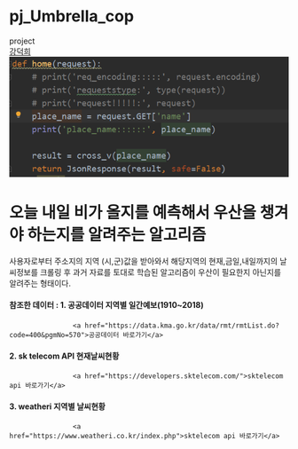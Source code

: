 # pj_Umbrella_cop
project <br/>
<a href="https://github.com/getto-dotted">강덕희</a>
<img width="" height="" src='https://github.com/ttlevt/pj_Umbrella_cop/blob/master/markdownex.png'></img>

# 오늘 내일 비가 올지를 예측해서 우산을 챙겨야 하는지를 알려주는 알고리즘
사용자로부터 주소지의 지역 (시,군)값을 받아와서 해당지역의 현재,금일,내일까지의 날씨정보를 크롤링 후 
과거 자료를 토대로 학습된 알고리즘이 우산이 필요한지 아닌지를 알려주는 형태이다.











#### 참조한 데이터 : 1. 공공데이터 지역별 일간예보(1910~2018)
                    <a href="https://data.kma.go.kr/data/rmt/rmtList.do?code=400&pgmNo=570">공공데이터 바로가기</a>  
####                 2. sk telecom API 현재날씨현황
                    <a href="https://developers.sktelecom.com/">sktelecom api 바로가기</a>  
####                 3. weatheri 지역별 날씨현황
                    <a href="https://www.weatheri.co.kr/index.php">sktelecom api 바로가기</a>  





